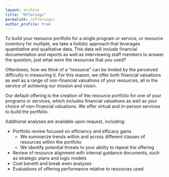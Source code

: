 ```yaml
---
layout: archive
title: "Offerings"
permalink: /offerings/
author_profile: true
---
```


To build your resource portfolio for a single program or service, or resource inventory for multiple, we take a holistic approach that leverages quantitative and qualitative data. This data will include financial documentation and reports as well as interviewing staff members to answer the question, just what *were* the resources that you used? 

Oftentimes, how we think of a “resource” can be limited by the perceived difficulty in measuring it. For this reason, we offer both financial valuations as well as a range of non-financial valuations of your resources, all in the service of achieving our mission and vision.

Our default offering is the creation of the resource portfolio for one of your programs or services, which includes financial valuations as well as your choice of non-financial valuations. We offer virtual and in-person services to build the portfolio. 

Additional analyses are available upon request, including:
* Portfolio review focused on efficiency and efficacy gains 
    * We summarize trends within and across different classes of resources within the portfolio    
    * We identify potential threats to your ability to repeat the offering
* Review of resource alignment with internal guidance documents, such as strategic plans and logic models
* Cost benefit and break even analyses
* Evaluations of offering performance relative to resources used
